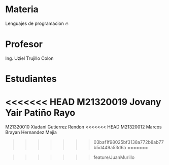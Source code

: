 # Materia
Lenguajes de programacion 🔥

# Profesor
Ing. Uziel Trujillo Colon

# Estudiantes
<<<<<<< HEAD
M21320019 Jovany Yair Patiño Rayo
=======
M21320010 Xiadani Gutierrez Rendon
<<<<<<< HEAD
M21320012 Marcos Brayan Hernandez Mejia
>>>>>>> 03baf1f98025bf3138a772b8ab77b5d449a53d6a
=======

>>>>>>> feature/JuanMurillo
